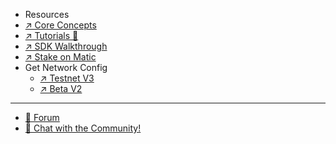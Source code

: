 * Resources
* [↗︎ Core Concepts](/core/)
* [↗︎ Tutorials 📖](/tutorials/)
* [↗︎ SDK Walkthrough](/sdk/)
* [↗︎ Stake on Matic](/staking/)
* Get Network Config
  * [↗︎ Testnet V3](/testnetv3/)
  * [↗︎ Beta V2](/betav2/)

<hr />

* [🔗 Forum](https://forum.matic.network)
* [💬 Chat with the Community!](https://t.me/maticnetwork)